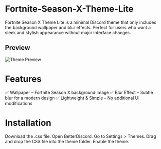 # Fortnite-Season-X-Theme-Lite
Fortnite Season X Theme Lite is a minimal Discord theme that only includes the background wallpaper and blur effects.
Perfect for users who want a sleek and stylish appearance without major interface changes.

## Preview
![Theme Preview]([https://raw.githubusercontent.com/YourUsername/YourRepo/main/preview.png](https://github.com/Kira290X/Fortnite-Season-X-Theme-Lite/blob/main/2746608.jpg))


# Features
✅ Wallpaper – Fortnite Season X background image
✅ Blur Effect – Subtle blur for a modern design
✅ Lightweight & Simple – No additional UI modifications

# Installation
Download the .css file.
Open BetterDiscord.
Go to Settings > Themes.
Drag and drop the CSS file into the theme folder.
Enable the theme.

